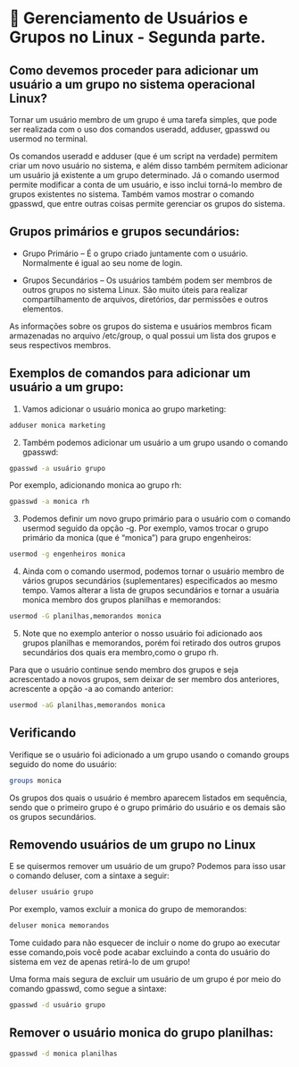 # 📁 Gerenciamento de Usuários e Grupos no Linux - Segunda parte.


## Como devemos proceder para adicionar um usuário a um grupo no sistema operacional Linux? 

Tornar um usuário membro de um grupo é uma tarefa simples, que pode ser realizada com o uso dos comandos useradd, adduser, gpasswd ou usermod no terminal.

Os comandos useradd e adduser (que é um script na verdade) permitem criar um novo usuário no sistema, e além disso também permitem adicionar um usuário já existente a um grupo determinado. Já o comando usermod permite modificar a conta de um usuário, e isso inclui torná-lo membro de grupos existentes no sistema. Também vamos mostrar o comando gpasswd, que entre outras coisas permite gerenciar os grupos do sistema.

## Grupos primários e grupos secundários:

* Grupo Primário – É o grupo criado juntamente com o usuário. Normalmente é igual ao seu nome de login.

* Grupos Secundários – Os usuários também podem ser membros de outros grupos no sistema Linux. São muito úteis para realizar compartilhamento de arquivos, diretórios, dar permissões e outros elementos.

As informações sobre os grupos do sistema e usuários membros ficam armazenadas no arquivo /etc/group, o qual possui um lista dos grupos e seus respectivos membros.

## Exemplos de comandos para adicionar um usuário a um grupo:

1. Vamos adicionar o usuário monica ao grupo marketing:

```bash
adduser monica marketing
```

2. Também podemos adicionar um usuário a um grupo usando o comando gpasswd:

```bash
gpasswd -a usuário grupo
```

Por exemplo, adicionando monica ao grupo rh:

```bash
gpasswd -a monica rh
```

3. Podemos definir um novo grupo primário para o usuário com o comando usermod seguido da opção -g. Por exemplo, vamos trocar o grupo primário da monica (que é “monica”) para grupo engenheiros:

```bash
usermod -g engenheiros monica
```

4. Ainda com o comando usermod, podemos tornar o usuário membro de vários grupos secundários (suplementares) especificados ao mesmo tempo. Vamos alterar a lista de grupos secundários e tornar a usuária monica membro dos grupos planilhas e memorandos:

```bash
usermod -G planilhas,memorandos monica
```

5. Note que no exemplo anterior o nosso usuário foi adicionado aos grupos planilhas e memorandos, porém foi retirado dos outros grupos secundários dos quais era membro,como o grupo rh.

Para que o usuário continue sendo membro dos grupos e seja acrescentado a novos grupos, sem deixar de ser membro dos anteriores, acrescente a opção -a ao comando anterior:

```bash
usermod -aG planilhas,memorandos monica
```     

## Verificando

Verifique se o usuário foi adicionado a um grupo usando o comando groups seguido do nome do usuário:

```bash
groups monica
```

Os grupos dos quais o usuário é membro aparecem listados em sequência, sendo que o primeiro grupo é o grupo primário do usuário e os demais são os grupos secundários.

## Removendo usuários de um grupo no Linux

E se quisermos remover um usuário de um grupo? Podemos para isso usar o comando deluser, com a sintaxe a seguir:

```bash
deluser usuário grupo
```

Por exemplo, vamos excluir a monica do grupo de memorandos:

```bash
deluser monica memorandos
```

Tome cuidado para não esquecer de incluir o nome do grupo ao executar esse comando,pois você pode acabar excluindo a conta do usuário do sistema em vez de apenas retirá-lo de um grupo!

Uma forma mais segura de excluir um usuário de um grupo é por meio do comando gpasswd, como segue a sintaxe:

```bash
gpasswd -d usuário grupo
```

## Remover o usuário monica do grupo planilhas:

```bash
gpasswd -d monica planilhas
```
     
